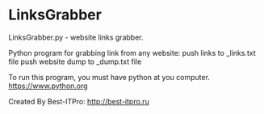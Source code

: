 # LinksGrabber
LinksGrabber.py - website links grabber. 

Python program for grabbing link from any website:
push links to _links.txt file
push website dump to _dump.txt file

To run this program, you must have python at you computer.
https://www.python.org

Created By Best-ITPro: http://best-itpro.ru
